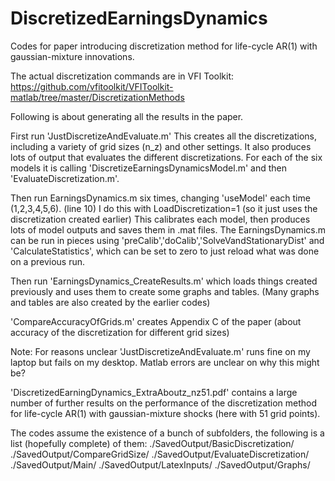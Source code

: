 # DiscretizedEarningsDynamics
Codes for paper introducing discretization method for life-cycle AR(1) with gaussian-mixture innovations.

The actual discretization commands are in VFI Toolkit: https://github.com/vfitoolkit/VFIToolkit-matlab/tree/master/DiscretizationMethods

Following is about generating all the results in the paper.

First run 'JustDiscretizeAndEvaluate.m'
This creates all the discretizations, including a variety of grid sizes (n_z) and other settings.
It also produces lots of output that evaluates the different discretizations.
For each of the six models it is calling 'DiscretizeEarningsDynamicsModel.m' and then 'EvaluateDiscretization.m'.

Then run EarningsDynamics.m six times, changing 'useModel' each time (1,2,3,4,5,6). (line 10)
I do this with LoadDiscretization=1 (so it just uses the discretization created earlier)
This calibrates each model, then produces lots of model outputs and saves them in .mat files.
The EarningsDynamics.m can be run in pieces using 'preCalib','doCalib','SolveVandStationaryDist' and 'CalculateStatistics', which can be set to zero to just reload what was done on a previous run.

Then run 'EarningsDynamics_CreateResults.m' which loads things created previously and uses them to create some graphs and tables.
(Many graphs and tables are also created by the earlier codes)

'CompareAccuracyOfGrids.m' creates Appendix C of the paper (about accuracy of the discretization for different grid sizes)

Note: For reasons unclear 'JustDiscretizeAndEvaluate.m' runs fine on my laptop but fails on my desktop. Matlab errors are unclear on why this might be?

'DiscretizedEarningDynamics_ExtraAboutz_nz51.pdf' contains a large number of further results on the performance of the discretization method for life-cycle AR(1) with gaussian-mixture shocks (here with 51 grid points).

The codes assume the existence of a bunch of subfolders, the following is a list (hopefully complete) of them:
./SavedOutput/BasicDiscretization/
./SavedOutput/CompareGridSize/
./SavedOutput/EvaluateDiscretization/
./SavedOutput/Main/
./SavedOutput/LatexInputs/
./SavedOutput/Graphs/

